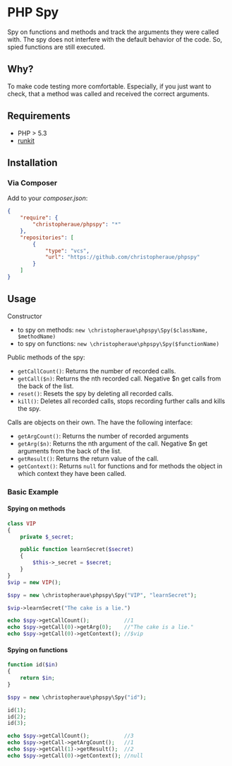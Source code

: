PHP Spy
=======

Spy on functions and methods and track the arguments they were called with. The spy does not interfere with the default behavior of the code. So, spied functions are still executed.

Why?
----
To make code testing more comfortable. Especially, if you just want to check, that a method was called and received the correct arguments.

Requirements
------------
* PHP > 5.3
* [runkit](https://github.com/zenovich/runkit)

Installation
------------
### Via Composer
Add to your *composer.json*:

```json
{
    "require": {
        "christopheraue/phpspy": "*"
    },
    "repositories": [
        {
            "type": "vcs",
            "url": "https://github.com/christopheraue/phpspy"
        }
    ]
}
```

Usage
-----
Constructor
- to spy on methods: `new \christopheraue\phpspy\Spy($className, $methodName)`
- to spy on functions: `new \christopheraue\phpspy\Spy($functionName)`

Public methods of the spy:
* `getCallCount()`: Returns the number of recorded calls.
* `getCall($n)`: Returns the nth recorded call. Negative $n get calls from the back of the list.
* `reset()`: Resets the spy by deleting all recorded calls.
* `kill()`: Deletes all recorded calls, stops recording further calls and kills the spy.

Calls are objects on their own. The have the following interface:
* `getArgCount()`: Returns the number of recorded arguments
* `getArg($n)`: Returns the nth argument of the call. Negative $n get arguments from the back of the list.
* `getResult()`: Returns the return value of the call.
* `getContext()`: Returns `null` for functions and for methods the object in which context they have been called.

### Basic Example
#### Spying on methods
```php
class VIP
{
    private $_secret;

    public function learnSecret($secret)
    {
        $this->_secret = $secret;
    }
}
$vip = new VIP();

$spy = new \christopheraue\phpspy\Spy("VIP", "learnSecret");

$vip->learnSecret("The cake is a lie.")

echo $spy->getCallCount();           //1
echo $spy->getCall(0)->getArg(0);    //"The cake is a lie."
echo $spy->getCall(0)->getContext(); //$vip
```

#### Spying on functions
```php
function id($in)
{
    return $in;
}

$spy = new \christopheraue\phpspy\Spy("id");

id(1);
id(2);
id(3);

echo $spy->getCallCount();           //3
echo $spy->getCall->getArgCount();   //1
echo $spy->getCall(1)->getResult();  //2
echo $spy->getCall(0)->getContext(); //null
```